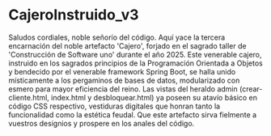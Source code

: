 # CajeroInstruido_v3
Saludos cordiales, noble señorío del código. Aquí yace la tercera encarnación del noble artefacto 'Cajero', forjado en el sagrado taller de 'Construcción de Software uno' durante el año 2025. Este venerable cajero, instruido en los sagrados principios de la Programación Orientada a Objetos y bendecido por el venerable framework Spring Boot, se halla unido místicamente a los pergaminos de bases de datos, modularizado con esmero para mayor eficiencia del reino.
Las vistas del heraldo admin (crear-cliente.html, index.html y desbloquear.html) ya poseen su atavío básico en código CSS respectivo, vestiduras digitales que honran tanto la funcionalidad como la estética feudal. Que este artefacto sirva fielmente a vuestros designios y prospere en los anales del código.
